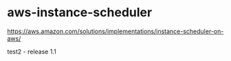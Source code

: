 # aws-instance-scheduler

https://aws.amazon.com/solutions/implementations/instance-scheduler-on-aws/

test2 - release 1.1
